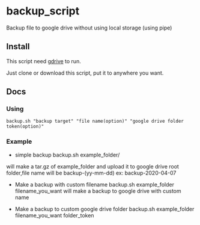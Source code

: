 # backup_script
Backup file to google drive without using local storage (using pipe)

## Install
This script need [gdrive](https://github.com/gdrive-org/gdrive) to run.

Just clone or download this script, put it to anywhere you want.
## Docs

### Using
	backup.sh "backup target" "file name(option)" "google drive folder token(option)"
### Example 
- simple backup
	backup.sh example_folder/

will make a tar.gz of example_folder and upload it to google drive root folder,file name will be backup-(yy-mm-dd)
ex: backup-2020-04-07

- Make a backup with custom filename
	backup.sh example_folder filename_you_want
will make a backup to google drive with custom name

- Make a backup to custom google drive folder
	backup.sh example_folder filename_you_want folder_token

